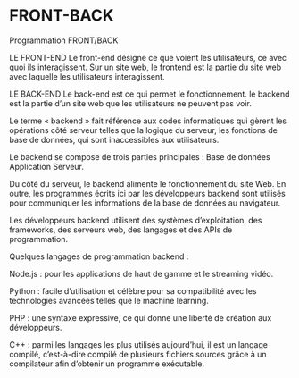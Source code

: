 # FRONT-BACK
Programmation FRONT/BACK

LE FRONT-END 
Le front-end désigne ce que voient les utilisateurs, ce avec quoi ils interagissent. 
Sur un site web, le frontend est la partie du site web avec laquelle les utilisateurs interagissent.

LE BACK-END
Le back-end est ce qui permet le fonctionnement.
le backend est la partie d’un site web que les utilisateurs ne peuvent pas voir.

Le terme « backend » fait référence aux codes informatiques qui gèrent les opérations côté serveur telles que la logique du serveur, les fonctions de base de données, qui sont inaccessibles aux utilisateurs.

Le backend se compose de trois parties principales :
Base de données
Application
Serveur.

Du côté du serveur, le backend alimente le fonctionnement du site Web. En outre, les programmes écrits ici par les développeurs backend sont utilisés pour communiquer les informations de la base de données au navigateur.

Les développeurs backend utilisent des systèmes d’exploitation, des frameworks, des serveurs web, des langages et des APIs de programmation.

Quelques langages de programmation backend : 

Node.js : pour les applications de haut de gamme et le streaming vidéo.

Python : facile d’utilisation et célèbre pour sa compatibilité avec les technologies avancées telles que le machine learning.

PHP : une syntaxe expressive, ce qui donne une liberté de création aux développeurs.

C++ : parmi les langages les plus utilisés aujourd’hui, il est un langage compilé, c’est-à-dire compilé de plusieurs fichiers sources grâce à un compilateur afin d’obtenir un programme exécutable.
